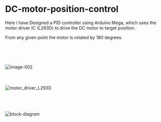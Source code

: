 # DC-motor-position-control

Here i have Designed a PID controller using Arduino Mega, which uses the motor driver IC (L293D) to drive the DC motor to target position.

From any given point the motor is rotated by 180 degrees.


<br />
<br />
<br />


![image-002](https://user-images.githubusercontent.com/54404024/182583546-8cfb0690-c7af-42b2-96ca-4422a53c3288.jpg)
<br />
<br />
<br />
<br />
![motor_driver_L293D](https://user-images.githubusercontent.com/54404024/185120351-988898c6-bffb-4c8c-a0cc-2378f60dbfb9.jpeg)
<br />
<br />
<br />
<br />
<br />
![block-diagram](https://user-images.githubusercontent.com/54404024/185123043-3109a26d-1524-44a1-a2f8-6c1dee57eac7.jpeg)
